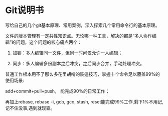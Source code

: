 # Git说明书

写给自己的几个git基本原理、常用案例，深入探索几个常用命令行的基本原理。

文件的版本管理有一定共性知识点。无论哪一种工具，解决的都是“多人协作编辑”的问题，这个问题的核心痛点两个：

1. 加锁：多人编辑同一文件，但同一时间仅允许一人编辑；

2. 同步：多人编辑多份副本之后冲突，之后同步合并，手动处理冲突。

普通工作根本用不了那么多花里胡哨的装逼技巧，掌握十个命令足以覆盖99%的使用场景:

add+commit+pull+push， 能完成90%的日常工作；

再加上rebase, rebase -i, gcb, gco, stash, reset能完成99%工作,剩下1%不用记, 记不住没事,遇到就现查。
